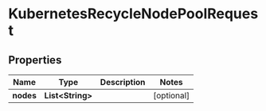 

# KubernetesRecycleNodePoolRequest


## Properties

| Name | Type | Description | Notes |
|------------ | ------------- | ------------- | -------------|
|**nodes** | **List&lt;String&gt;** |  |  [optional] |



